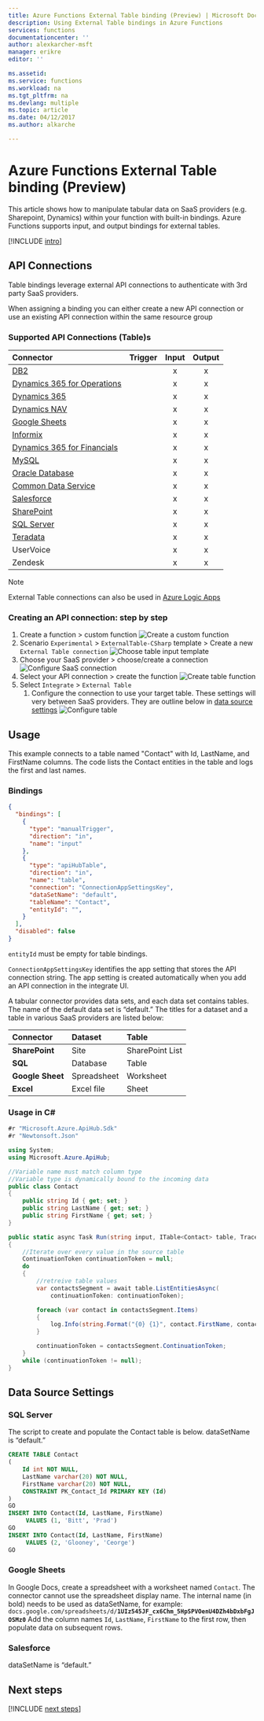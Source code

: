 ```yaml
---
title: Azure Functions External Table binding (Preview) | Microsoft Docs
description: Using External Table bindings in Azure Functions
services: functions
documentationcenter: ''
author: alexkarcher-msft
manager: erikre
editor: ''

ms.assetid:
ms.service: functions
ms.workload: na
ms.tgt_pltfrm: na
ms.devlang: multiple
ms.topic: article
ms.date: 04/12/2017
ms.author: alkarche

---
```

# Azure Functions External Table binding (Preview)
This article shows how to manipulate tabular data on SaaS providers (e.g. Sharepoint, Dynamics) within your function with built-in bindings. Azure Functions supports input, and output bindings for external tables.

[!INCLUDE [intro](../../includes/functions-bindings-intro.md)]

## API Connections

Table bindings leverage external API connections to authenticate with 3rd party SaaS providers. 

When assigning a binding you can either create a new API connection or use an existing API connection within the same resource group

### Supported API Connections (Table)s

|Connector|Trigger|Input|Output|
|:-----|:---:|:---:|:---:|
|[DB2](https://docs.microsoft.com/azure/connectors/connectors-create-api-db2)||x|x
|[Dynamics 365 for Operations](https://ax.help.dynamics.com/wiki/install-and-configure-dynamics-365-for-operations-warehousing/)||x|x
|[Dynamics 365](https://docs.microsoft.com/azure/connectors/connectors-create-api-crmonline)||x|x
|[Dynamics NAV](https://msdn.microsoft.com/library/gg481835.aspx)||x|x
|[Google Sheets](https://docs.microsoft.com/azure/connectors/connectors-create-api-googledrive)||x|x
|[Informix](https://docs.microsoft.com/azure/connectors/connectors-create-api-informix)||x|x
|[Dynamics 365 for Financials](https://docs.microsoft.com/azure/connectors/connectors-create-api-crmonline)||x|x
|[MySQL](https://docs.microsoft.com/azure/store-php-create-mysql-database)||x|x
|[Oracle Database](https://docs.microsoft.com/azure/connectors/connectors-create-api-oracledatabase)||x|x
|[Common Data Service](https://docs.microsoft.com/common-data-service/entity-reference/introduction)||x|x
|[Salesforce](https://docs.microsoft.com/azure/connectors/connectors-create-api-salesforce)||x|x
|[SharePoint](https://docs.microsoft.com/azure/connectors/connectors-create-api-sharepointonline)||x|x
|[SQL Server](https://docs.microsoft.com/azure/connectors/connectors-create-api-sqlazure)||x|x
|[Teradata](http://www.teradata.com/products-and-services/azure/products/)||x|x
|UserVoice||x|x
|Zendesk||x|x


> [!NOTE]
> External Table connections can also be used in [Azure Logic Apps](https://docs.microsoft.com/azure/connectors/apis-list)

### Creating an API connection: step by step

1. Create a function > custom function
![Create a custom function](./media/functions-bindings-storage-table/create-custom-function.jpg)
1. Scenario `Experimental` > `ExternalTable-CSharp` template > Create a new `External Table connection`
![Choose table input template](./media/functions-bindings-storage-table/create-template-table.jpg)
1. Choose your SaaS provider > choose/create a connection
![Configure SaaS connection](./media/functions-bindings-storage-table/authorize-API-connection.jpg)
1. Select your API connection > create the function
![Create table function](./media/functions-bindings-storage-table/table-template-options.jpg)
1. Select `Integrate` > `External Table`
    1. Configure the connection to use your target table. These settings will very between SaaS providers. They are outline below in [data source settings](#datasourcesettings)
![Configure table](./media/functions-bindings-storage-table/configure-API-connection.jpg)

## Usage

This example connects to a table named "Contact" with Id, LastName, and FirstName columns. The code lists the Contact entities in the table and logs the first and last names.

### Bindings
```json
{
  "bindings": [
    {
      "type": "manualTrigger",
      "direction": "in",
      "name": "input"
    },
    {
      "type": "apiHubTable",
      "direction": "in",
      "name": "table",
      "connection": "ConnectionAppSettingsKey",
      "dataSetName": "default",
      "tableName": "Contact",
      "entityId": "",
    }
  ],
  "disabled": false
}
```
`entityId` must be empty for table bindings.

`ConnectionAppSettingsKey` identifies the app setting that stores the API connection string. The app setting is created automatically when you add an API connection in the integrate UI.

A tabular connector provides data sets, and each data set contains tables. The name of the default data set is “default.” The titles for a dataset and a table in various SaaS providers are listed below:

|Connector|Dataset|Table|
|:-----|:---|:---| 
|**SharePoint**|Site|SharePoint List
|**SQL**|Database|Table 
|**Google Sheet**|Spreadsheet|Worksheet 
|**Excel**|Excel file|Sheet 

<!--
See the language-specific sample that copies the input file to the output file.

* [C#](#incsharp)
* [Node.js](#innodejs)

-->
<a name="incsharp"></a>

### Usage in C# #

```cs
#r "Microsoft.Azure.ApiHub.Sdk"
#r "Newtonsoft.Json"

using System;
using Microsoft.Azure.ApiHub;

//Variable name must match column type
//Variable type is dynamically bound to the incoming data
public class Contact
{
    public string Id { get; set; }
    public string LastName { get; set; }
    public string FirstName { get; set; }
}

public static async Task Run(string input, ITable<Contact> table, TraceWriter log)
{
    //Iterate over every value in the source table
    ContinuationToken continuationToken = null;
    do
    {   
        //retreive table values
        var contactsSegment = await table.ListEntitiesAsync(
            continuationToken: continuationToken);

        foreach (var contact in contactsSegment.Items)
        {   
            log.Info(string.Format("{0} {1}", contact.FirstName, contact.LastName));
        }

        continuationToken = contactsSegment.ContinuationToken;
    }
    while (continuationToken != null);
}
```

<!--
<a name="innodejs"></a>

### Usage in Node.js

```javascript
module.exports = function(context) {
    context.log('Node.js Queue trigger function processed', context.bindings.myQueueItem);
    context.bindings.myOutputFile = context.bindings.myInputFile;
    context.done();
};
```
-->
<a name="datasourcesettings"></a>
## Data Source Settings

### SQL Server

The script to create and populate the Contact table is below. dataSetName is “default.”

```sql
CREATE TABLE Contact
(
	Id int NOT NULL,
	LastName varchar(20) NOT NULL,
	FirstName varchar(20) NOT NULL,
    CONSTRAINT PK_Contact_Id PRIMARY KEY (Id)
)
GO
INSERT INTO Contact(Id, LastName, FirstName)
     VALUES (1, 'Bitt', 'Prad') 
GO
INSERT INTO Contact(Id, LastName, FirstName)
     VALUES (2, 'Glooney', 'Ceorge') 
GO
```

### Google Sheets
In Google Docs, create a spreadsheet with a worksheet named `Contact`. The connector cannot use the spreadsheet display name. The internal name (in bold) needs to be used as dataSetName, for example: `docs.google.com/spreadsheets/d/`**`1UIz545JF_cx6Chm_5HpSPVOenU4DZh4bDxbFgJOSMz0`**
Add the column names `Id`, `LastName`, `FirstName` to the first row, then populate data on subsequent rows.

### Salesforce
dataSetName is “default.”

## Next steps
[!INCLUDE [next steps](../../includes/functions-bindings-next-steps.md)]
